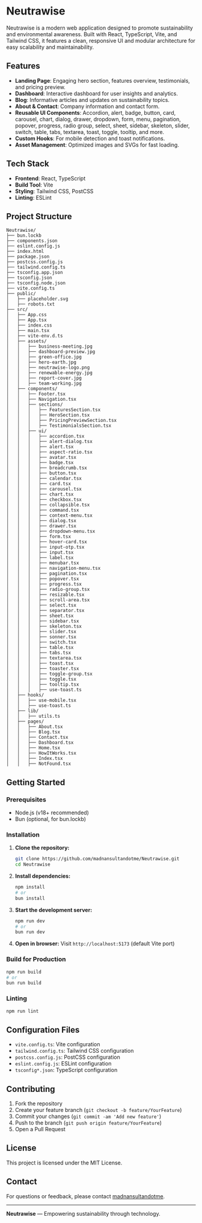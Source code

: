 # Neutrawise

Neutrawise is a modern web application designed to promote sustainability and environmental awareness. Built with React, TypeScript, Vite, and Tailwind CSS, it features a clean, responsive UI and modular architecture for easy scalability and maintainability.

## Features

- **Landing Page**: Engaging hero section, features overview, testimonials, and pricing preview.
- **Dashboard**: Interactive dashboard for user insights and analytics.
- **Blog**: Informative articles and updates on sustainability topics.
- **About & Contact**: Company information and contact form.
- **Reusable UI Components**: Accordion, alert, badge, button, card, carousel, chart, dialog, drawer, dropdown, form, menu, pagination, popover, progress, radio group, select, sheet, sidebar, skeleton, slider, switch, table, tabs, textarea, toast, toggle, tooltip, and more.
- **Custom Hooks**: For mobile detection and toast notifications.
- **Asset Management**: Optimized images and SVGs for fast loading.

## Tech Stack

- **Frontend**: React, TypeScript
- **Build Tool**: Vite
- **Styling**: Tailwind CSS, PostCSS
- **Linting**: ESLint

## Project Structure

```
Neutrawise/
├── bun.lockb
├── components.json
├── eslint.config.js
├── index.html
├── package.json
├── postcss.config.js
├── tailwind.config.ts
├── tsconfig.app.json
├── tsconfig.json
├── tsconfig.node.json
├── vite.config.ts
├── public/
│   ├── placeholder.svg
│   ├── robots.txt
├── src/
│   ├── App.css
│   ├── App.tsx
│   ├── index.css
│   ├── main.tsx
│   ├── vite-env.d.ts
│   ├── assets/
│   │   ├── business-meeting.jpg
│   │   ├── dashboard-preview.jpg
│   │   ├── green-office.jpg
│   │   ├── hero-earth.jpg
│   │   ├── neutrawise-logo.png
│   │   ├── renewable-energy.jpg
│   │   ├── report-cover.jpg
│   │   ├── team-working.jpg
│   ├── components/
│   │   ├── Footer.tsx
│   │   ├── Navigation.tsx
│   │   ├── sections/
│   │   │   ├── FeaturesSection.tsx
│   │   │   ├── HeroSection.tsx
│   │   │   ├── PricingPreviewSection.tsx
│   │   │   ├── TestimonialsSection.tsx
│   │   ├── ui/
│   │   │   ├── accordion.tsx
│   │   │   ├── alert-dialog.tsx
│   │   │   ├── alert.tsx
│   │   │   ├── aspect-ratio.tsx
│   │   │   ├── avatar.tsx
│   │   │   ├── badge.tsx
│   │   │   ├── breadcrumb.tsx
│   │   │   ├── button.tsx
│   │   │   ├── calendar.tsx
│   │   │   ├── card.tsx
│   │   │   ├── carousel.tsx
│   │   │   ├── chart.tsx
│   │   │   ├── checkbox.tsx
│   │   │   ├── collapsible.tsx
│   │   │   ├── command.tsx
│   │   │   ├── context-menu.tsx
│   │   │   ├── dialog.tsx
│   │   │   ├── drawer.tsx
│   │   │   ├── dropdown-menu.tsx
│   │   │   ├── form.tsx
│   │   │   ├── hover-card.tsx
│   │   │   ├── input-otp.tsx
│   │   │   ├── input.tsx
│   │   │   ├── label.tsx
│   │   │   ├── menubar.tsx
│   │   │   ├── navigation-menu.tsx
│   │   │   ├── pagination.tsx
│   │   │   ├── popover.tsx
│   │   │   ├── progress.tsx
│   │   │   ├── radio-group.tsx
│   │   │   ├── resizable.tsx
│   │   │   ├── scroll-area.tsx
│   │   │   ├── select.tsx
│   │   │   ├── separator.tsx
│   │   │   ├── sheet.tsx
│   │   │   ├── sidebar.tsx
│   │   │   ├── skeleton.tsx
│   │   │   ├── slider.tsx
│   │   │   ├── sonner.tsx
│   │   │   ├── switch.tsx
│   │   │   ├── table.tsx
│   │   │   ├── tabs.tsx
│   │   │   ├── textarea.tsx
│   │   │   ├── toast.tsx
│   │   │   ├── toaster.tsx
│   │   │   ├── toggle-group.tsx
│   │   │   ├── toggle.tsx
│   │   │   ├── tooltip.tsx
│   │   │   ├── use-toast.ts
│   ├── hooks/
│   │   ├── use-mobile.tsx
│   │   ├── use-toast.ts
│   ├── lib/
│   │   ├── utils.ts
│   ├── pages/
│   │   ├── About.tsx
│   │   ├── Blog.tsx
│   │   ├── Contact.tsx
│   │   ├── Dashboard.tsx
│   │   ├── Home.tsx
│   │   ├── HowItWorks.tsx
│   │   ├── Index.tsx
│   │   ├── NotFound.tsx
```

## Getting Started

### Prerequisites
- Node.js (v18+ recommended)
- Bun (optional, for bun.lockb)

### Installation

1. **Clone the repository:**
   ```sh
   git clone https://github.com/madnansultandotme/Neutrawise.git
   cd Neutrawise
   ```
2. **Install dependencies:**
   ```sh
   npm install
   # or
   bun install
   ```
3. **Start the development server:**
   ```sh
   npm run dev
   # or
   bun run dev
   ```
4. **Open in browser:**
   Visit `http://localhost:5173` (default Vite port)

### Build for Production
```sh
npm run build
# or
bun run build
```

### Linting
```sh
npm run lint
```

## Configuration Files
- `vite.config.ts`: Vite configuration
- `tailwind.config.ts`: Tailwind CSS configuration
- `postcss.config.js`: PostCSS configuration
- `eslint.config.js`: ESLint configuration
- `tsconfig*.json`: TypeScript configuration

## Contributing

1. Fork the repository
2. Create your feature branch (`git checkout -b feature/YourFeature`)
3. Commit your changes (`git commit -am 'Add new feature'`)
4. Push to the branch (`git push origin feature/YourFeature`)
5. Open a Pull Request

## License

This project is licensed under the MIT License.

## Contact

For questions or feedback, please contact [madnansultandotme](mailto:your-email@example.com).

---

**Neutrawise** — Empowering sustainability through technology.
